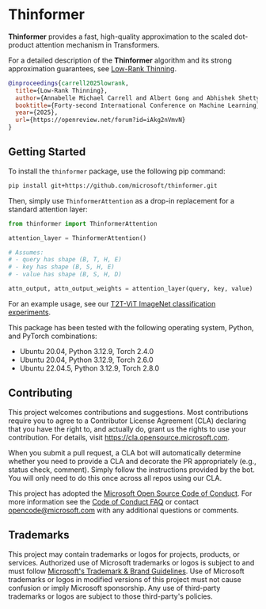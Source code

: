 # Thinformer

**Thinformer** provides a fast, high-quality approximation to the scaled dot-product attention mechanism in Transformers.

For a detailed description of the **Thinformer** algorithm and its strong approximation guarantees, see [Low-Rank Thinning](https://arxiv.org/pdf/2502.12063).

```bib
@inproceedings{carrell2025lowrank,
  title={Low-Rank Thinning},
  author={Annabelle Michael Carrell and Albert Gong and Abhishek Shetty and Raaz Dwivedi and Lester Mackey},
  booktitle={Forty-second International Conference on Machine Learning},
  year={2025},
  url={https://openreview.net/forum?id=iAkg2nVmvN}
}
```

## Getting Started
To install the `thinformer` package, use the following pip command:
```bash
pip install git+https://github.com/microsoft/thinformer.git
```

Then, simply use `ThinformerAttention` as a drop-in replacement for a standard attention layer:

```python
from thinformer import ThinformerAttention

attention_layer = ThinformerAttention()

# Assumes:
# - query has shape (B, T, H, E)
# - key has shape (B, S, H, E)
# - value has shape (B, S, H, D)

attn_output, attn_output_weights = attention_layer(query, key, value)
```

For an example usage, see our [T2T-ViT ImageNet classification experiments](./examples/t2t/README.md).

This package has been tested with the following operating system, Python, and PyTorch combinations:
- Ubuntu 20.04, Python 3.12.9, Torch 2.4.0
- Ubuntu 20.04, Python 3.12.9, Torch 2.6.0
- Ubuntu 22.04.5, Python 3.12.9, Torch 2.8.0

## Contributing

This project welcomes contributions and suggestions.  Most contributions require you to agree to a
Contributor License Agreement (CLA) declaring that you have the right to, and actually do, grant us
the rights to use your contribution. For details, visit https://cla.opensource.microsoft.com.

When you submit a pull request, a CLA bot will automatically determine whether you need to provide
a CLA and decorate the PR appropriately (e.g., status check, comment). Simply follow the instructions
provided by the bot. You will only need to do this once across all repos using our CLA.

This project has adopted the [Microsoft Open Source Code of Conduct](https://opensource.microsoft.com/codeofconduct/).
For more information see the [Code of Conduct FAQ](https://opensource.microsoft.com/codeofconduct/faq/) or
contact [opencode@microsoft.com](mailto:opencode@microsoft.com) with any additional questions or comments.

## Trademarks

This project may contain trademarks or logos for projects, products, or services. Authorized use of Microsoft
trademarks or logos is subject to and must follow
[Microsoft's Trademark & Brand Guidelines](https://www.microsoft.com/en-us/legal/intellectualproperty/trademarks/usage/general).
Use of Microsoft trademarks or logos in modified versions of this project must not cause confusion or imply Microsoft sponsorship.
Any use of third-party trademarks or logos are subject to those third-party's policies.
